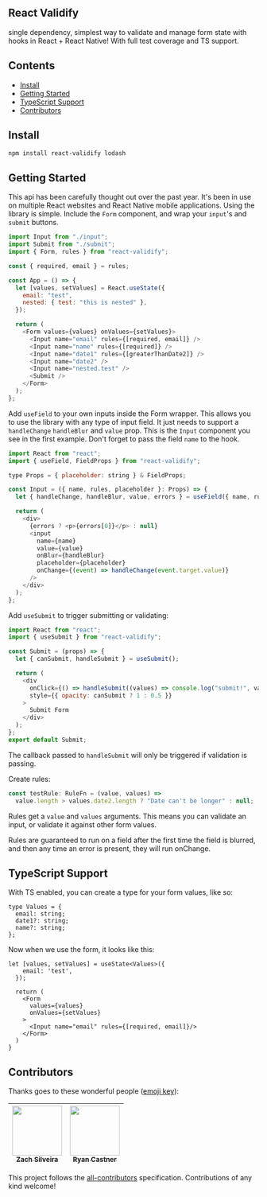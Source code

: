 ## React Validify

single dependency, simplest way to validate and manage form state with hooks in React + React Native! With full test coverage and TS support.

## Contents

- [Install](#install)
- [Getting Started](#getting-started)
- [TypeScript Support](#typescript-support)
- [Contributors](#contributors)

## Install

```
npm install react-validify lodash
```

## Getting Started

This api has been carefully thought out over the past year. It's been in use on multiple React websites and React Native mobile applications. Using the library is simple. Include the `Form` component, and wrap your `input`'s and `submit` buttons.

```js
import Input from "./input";
import Submit from "./submit";
import { Form, rules } from "react-validify";

const { required, email } = rules;

const App = () => {
  let [values, setValues] = React.useState({
    email: "test",
    nested: { test: "this is nested" },
  });

  return (
    <Form values={values} onValues={setValues}>
      <Input name="email" rules={[required, email]} />
      <Input name="name" rules={[required]} />
      <Input name="date1" rules={[greaterThanDate2]} />
      <Input name="date2" />
      <Input name="nested.test" />
      <Submit />
    </Form>
  );
};
```

Add `useField` to your own inputs inside the Form wrapper. This allows you to use the library with any type of input field.
It just needs to support a `handleChange` `handleBlur` and `value` prop. This is the `Input` component you see in the first example. Don't forget to pass the field `name` to the hook.

```js
import React from "react";
import { useField, FieldProps } from "react-validify";

type Props = { placeholder: string } & FieldProps;

const Input = ({ name, rules, placeholder }: Props) => {
  let { handleChange, handleBlur, value, errors } = useField({ name, rules });

  return (
    <div>
      {errors ? <p>{errors[0]}</p> : null}
      <input
        name={name}
        value={value}
        onBlur={handleBlur}
        placeholder={placeholder}
        onChange={(event) => handleChange(event.target.value)}
      />
    </div>
  );
};
```

Add `useSubmit` to trigger submitting or validating:

```js
import React from "react";
import { useSubmit } from "react-validify";

const Submit = (props) => {
  let { canSubmit, handleSubmit } = useSubmit();

  return (
    <div
      onClick={() => handleSubmit((values) => console.log("submit!", values))}
      style={{ opacity: canSubmit ? 1 : 0.5 }}
    >
      Submit Form
    </div>
  );
};
export default Submit;
```

The callback passed to `handleSubmit` will only be triggered if validation is passing.

Create rules:

```js
const testRule: RuleFn = (value, values) =>
  value.length > values.date2.length ? "Date can't be longer" : null;
```

Rules get a `value` and `values` arguments. This means you can validate an input, or validate it against other form values.

Rules are guaranteed to run on a field after the first time the field is blurred, and then any time an error is present, they will run onChange.

## TypeScript Support

With TS enabled, you can create a type for your form values, like so:

```tsx
type Values = {
  email: string;
  date1?: string;
  name?: string;
};
```

Now when we use the form, it looks like this:

```tsx
let [values, setValues] = useState<Values>({
    email: 'test',
  });

  return (
    <Form
      values={values}
      onValues={setValues}
    >
      <Input name="email" rules={[required, email]}/>
    </Form>
  )
}
```

## Contributors

Thanks goes to these wonderful people ([emoji key](https://github.com/kentcdodds/all-contributors#emoji-key)):

<!-- ALL-CONTRIBUTORS-LIST:START - Do not remove or modify this section -->

| [<img src="https://avatars0.githubusercontent.com/u/449136?v=4" width="100px;"/><br /><sub>Zach Silveira</sub>](https://zach.codes)<br /> | [<img src="https://avatars1.githubusercontent.com/u/2430381?v=4" width="100px;"/><br /><sub>Ryan Castner</sub>](http://audiolion.github.io)<br /> |
| :---------------------------------------------------------------------------------------------------------------------------------------: | :-----------------------------------------------------------------------------------------------------------------------------------------------: |

<!-- ALL-CONTRIBUTORS-LIST:END -->

This project follows the [all-contributors](https://github.com/kentcdodds/all-contributors) specification. Contributions of any kind welcome!
